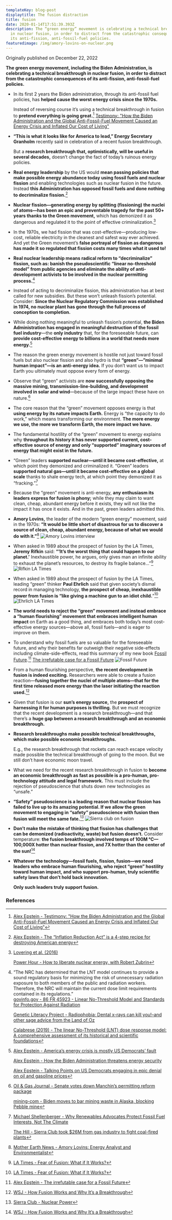 ```yaml
---
templateKey: blog-post
displaytitle: The fusion distraction
title: fusion
date: 2020-01-14T17:51:39.393Z
description: The “green energy” movement is celebrating a technical breakthrough
  in nuclear fusion, in order to distract from the catastrophic consequences of
  its anti-fission, anti-fossil-fuel policies.
featuredimage: /img/amory-lovins-on-nuclear.png
---
```

Originally published on December 22, 2022

**The green energy movement, including the Biden Administration, is celebrating a technical breakthrough in nuclear fusion, in order to distract from the catastrophic consequences of its anti-fission, anti-fossil-fuel policies.**

- In its first 2 years the Biden administration, through its anti-fossil fuel policies, has **helped cause the worst energy crisis since the 1970s.**

    Instead of reversing course it’s using a technical breakthrough in fusion to **pretend everything is going great.**[^1]
    [Testimony: "How the Biden Administration and the Global Anti-Fossil-Fuel Movement Caused an Energy Crisis and Inflated Our Cost of Living"](https://energytalkingpoints.com/energy-crisis-testimony/)

- **“This is what it looks like for America to lead,” Energy Secretary Granholm** recently said in celebration of a recent fusion breakthrough.

    But a **research breakthrough that, optimistically, will be useful in several decades,** doesn’t change the fact of today’s ruinous energy policies.

- **Real energy leadership** by the US would **mean passing policies that make possible energy abundance today using fossil fuels and nuclear fission** and enabling technologies such as nuclear fusion in the future. Instead **this Administration has opposed fossil fuels and done nothing to decriminalize fission.**[^2]

- **Nuclear fission—generating energy by splitting (fissioning) the nuclei of atoms—has been an epic and preventable tragedy for the past 50+ years thanks to the Green movement,** which has demonized it as dangerous and regulated it to the point of effective criminalization.[^3]

- In the 1970s, we had fission that was cost-effective—producing low-cost, reliable electricity in the cleanest and safest way ever achieved. And yet the Green movement’s **false portrayal of fission as dangerous has made it so regulated that fission costs many times what it used to!**

- **Real nuclear leadership means radical reform to “decriminalize” fission, such as: banish the pseudoscientific “linear no-threshold model” from public agencies and eliminate the ability of anti-development activists to be involved in the nuclear permitting process.**[^4]

- Instead of acting to decriminalize fission, this administration has at best called for new subsidies. But these won’t unleash fission’s potential. Consider: **Since the Nuclear Regulatory Commission was established in 1974, no nuclear plant has gone through the full process of conception to completion.**

- While doing nothing meaningful to unleash fission’s potential, **the Biden Administration has engaged in meaningful destruction of the fossil fuel industry**—the **only industry** that, for the foreseeable future, can **provide cost-effective energy to billions in a world that needs more energy.**[^5]

- The reason the green energy movement is hostile not just toward fossil fuels but also nuclear fission and also hydro is that **“green”—”minimal human impact”—is an anti-energy idea.** If you don’t want us to impact Earth you ultimately must oppose every form of energy.

- Observe that “green” activists are **now successfully opposing the massive mining, transmission-line-building, and development involved in solar and wind**—because of the large impact these have on nature.[^6]

- The core reason that the “green” movement opposes energy is that **using energy by its nature impacts Earth.** Energy is “the capacity to do work,” which means transforming our environment. **The more energy we use, the more we transform Earth, the more impact we have.**

- The fundamental hostility of the “green” movement to energy explains why **throughout its history it has never supported current, cost-effective source of energy and only “supported” imaginary sources of energy that might exist in the future.**

- “Green” leaders **supported nuclear—until it became cost-effective,** at which point they demonized and criminalized it. “Green” leaders **supported natural gas—until it became cost-effective on a global scale** thanks to shale energy tech, at which point they demonized it as “fracking.”[^7]

- Because the “green” movement is anti-energy, **any enthusiasm its leaders express for fusion is phony;** while they may claim to want clean, cheap, abundant energy before it exists, they will not like the impact it has once it exists. And in the past, green leaders admitted this.

- **Amory Lovins,** the leader of the modern “green energy” movement, said in the 1970s: **“It would be little short of disastrous for us to discover a source of clean, cheap, abundant energy, because of what we would do with it.”**[^8]
    ![Amory Lovins interview](/img/amory-lovins-on-nuclear.png)

- When asked in 1989 about the prospect of fusion by the LA Times, **Jeremy Rifkin** said: **“‘It’s the worst thing that could happen to our planet.’** Inexhaustible power, he argues, only gives man an infinite ability to exhaust the planet’s resources, to destroy its fragile balance…”[^9]
    ![Rifkin LA Times](/img/rifkin-quote-la-times.png)

- When asked in 1989 about the prospect of fusion by the LA Times, leading “green” thinker **Paul Ehrlich** said that given society’s dismal record in managing technology, **the prospect of cheap, inexhaustible power from fusion is “like giving a machine gun to an idiot child.**”[^10]
    ![Ehrlich LA Times](/img/ehrlich-quote-la-times.png)

- **The world needs to reject the “green” movement and instead embrace a “human flourishing” movement that embraces intelligent human impact** on Earth as a good thing, and embraces both today’s most cost-effective energy sources—above all, fossil fuels—and is eager to improve on them.

- To understand why fossil fuels are so valuable for the foreseeable future, and why their benefits far outweigh their negative side-effects including climate-side-effects, read this summary of my new book [Fossil Future](http://fossilfuture.com/).[^11]
    [The irrefutable case for a Fossil Future](https://twitter.com/AlexEpstein/status/1565007126107262976)
    ![Fossil Future](/img/fossil-future.png)

- From a human flourishing perspective, **the recent development in fusion is indeed exciting.** Researchers were able to create a fusion reaction—**fusing together the nuclei of multiple atoms—that for the first time released more energy than the laser initiating the reaction used.**[^12]

- Given that fusion is our **sun’s energy source,** the **prospect of harnessing it for human purposes is thrilling.** But we must recognize that the recent development is a research breakthrough—and that there’s a **huge gap between a research breakthrough and an economic breakthrough.**

- **Research breakthroughs make possible technical breakthroughs, which make possible economic breakthroughs.**

    E.g., the research breakthrough that rockets can reach escape velocity made possible the technical breakthrough of going to the moon. But we still don’t have economic moon travel.

- What we need for the recent research breakthrough in fusion to **become an economic breakthrough as fast as possible is a pro-human, pro-technology attitude and legal framework.** This must include the rejection of pseudoscience that shuts down new technologies as “unsafe.”

- **“Safety” pseudoscience is a leading reason that nuclear fission has failed to live up to its amazing potential. If we allow the green movement to engaging in “safety” pseudoscience with fusion then fusion will meet the same fate.**[^13]
    ![Sierra club on fusion](/img/sierra-club-fusion.png)

- **Don’t make the mistake of thinking that fission has challenges that can be demonized (radioactivity, waste) but fusion doesn’t.** Consider temperature: **the fusion breakthrough involved temps of 100M °C—100,000X hotter than nuclear fission, and 7X hotter than the center of the sun!**[^14]

- **Whatever the technology—fossil fuels, fission, fusion—we need leaders who embrace human flourishing, who reject “green” hostility toward human impact, and who support pro-human, truly scientific safety laws that don’t hold back innovation.**

    **Only such leaders truly support fusion.**


### References

[^1]: [Alex Epstein - Testimony: "How the Biden Administration and the Global Anti-Fossil-Fuel Movement Caused an Energy Crisis and Inflated Our Cost of Living"](https://alexepstein.substack.com/p/testimony-how-the-biden-administration)

[^2]: [Alex Epstein - The “Inflation Reduction Act” is a 4-step recipe for destroying American energy](https://energytalkingpoints.com/ira-recipe/)

[^3]:
    [Lovering et al. (2016)](https://doi.org/10.1016/j.enpol.2016.01.011)

    [Power Hour - How to liberate nuclear energy, with Robert Zubrin](https://youtu.be/MQtgkT8nqgc)

[^4]:
    “The NRC has determined that the LNT model continues to provide a sound regulatory basis for minimizing the risk of unnecessary radiation exposure to both members of the public and radiation workers. Therefore, the NRC will maintain the current dose limit requirements contained in its regulations.”\
    [govinfo.gov - 86 FR 45923 - Linear No-Threshold Model and Standards for Protection Against Radiation](https://www.govinfo.gov/app/details/FR-2021-08-17/2021-17475)

    [Genetic Literacy Project - Radiophobia: Dental x-rays can kill you!–and other sage advice from the Land of Oz](https://geneticliteracyproject.org/2015/04/28/radiophobia-dental-x-rays-can-kill-you-and-other-sage-advice-from-the-land-of-oz/)

    [Calabrese (2019) - The linear No-Threshold (LNT) dose response model: A comprehensive assessment of its historical and scientific foundations](https://doi.org/10.1016/j.cbi.2018.11.020)

[^5]:
    [Alex Epstein - America’s energy crisis is mostly US Democrats’ fault](https://energytalkingpoints.com/dems/)

    [Alex Epstein - How the Biden Administration threatens energy security](https://energytalkingpoints.com/biden-energy-security/)

    [Alex Epstein - Talking Points on US Democrats engaging in epic denial on oil and gasoline prices](https://energytalkingpoints.com/democrat-denial/)

[^6]:
    [Oil & Gas Journal - Senate votes down Manchin’s permitting reform package](https://www.ogj.com/general-interest/government/article/14287213/senate-votes-down-manchins-permitting-reform-package)

    [mining-com - Biden moves to bar mining waste in Alaska, blocking Pebble mine](https://www.mining.com/web/biden-moves-to-bar-mining-waste-in-alaska-blocking-pebble-mine/)

[^7]:
    [Michael Shellenberger - Why Renewables Advocates Protect Fossil Fuel Interests, Not The Climate](https://www.forbes.com/sites/michaelshellenberger/2019/03/28/the-dirty-secret-of-renewables-advocates-is-that-they-protect-fossil-fuel-interests-not-the-climate/)

    [The Hill - Sierra Club took $26M from gas industry to fight coal-fired plants](https://thehill.com/policy/energy-environment/104916-sierra-club-took-26m-from-gas-industry-to-fight-coal-fired-plants/)

[^8]: [Mother Earth News - Amory Lovins: Energy Analyst and Environmentalist](https://www.motherearthnews.com/sustainable-living/renewable-energy/amory-lovins-energy-analyst-zmaz77ndzgoe/)

[^9]: [LA Times - Fear of Fusion: What if It Works?](https://www.latimes.com/archives/la-xpm-1989-04-19-vw-2042-story.html)

[^10]: [LA Times - Fear of Fusion: What if It Works?](https://www.latimes.com/archives/la-xpm-1989-04-19-vw-2042-story.html)

[^11]: [Alex Epstein - The irrefutable case for a Fossil Future](https://energytalkingpoints.com/irrefutable-ff/)

[^12]: [WSJ - How Fusion Works and Why It’s a Breakthrough](https://www.wsj.com/articles/how-fusion-works-and-why-its-a-breakthrough-national-ignition-facility-laser-beam-laboratory-science-nuclear-weapon-11671052081)

[^13]: [Sierra Club - Nuclear Power](https://www.sierraclub.org/policy/energy/nuclear-power)

[^14]: [WSJ - How Fusion Works and Why It’s a Breakthrough](https://www.wsj.com/articles/how-fusion-works-and-why-its-a-breakthrough-national-ignition-facility-laser-beam-laboratory-science-nuclear-weapon-11671052081)